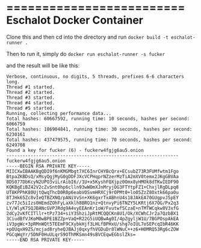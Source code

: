 =========================
Eschalot Docker Container
=========================

Clone this and then cd into the directory and run `docker build -t eschalot-runner .`

Then to run it, simply do `docker run eschalot-runner -s fucker`

and the result will be like this:

```
Verbose, continuous, no digits, 5 threads, prefixes 6-6 characters long.
Thread #1 started.
Thread #2 started.
Thread #3 started.
Thread #4 started.
Thread #5 started.
Running, collecting performance data...
Total hashes: 60667592, running time: 10 seconds, hashes per second: 6066759
Total hashes: 186904841, running time: 30 seconds, hashes per second: 6230161
Total hashes: 437479575, running time: 70 seconds, hashes per second: 6249708
Found a key for fucker (6) - fuckerw4fgjg6au5.onion
----------------------------------------------------------------
fuckerw4fgjg6au5.onion
-----BEGIN RSA PRIVATE KEY-----
MIICXwIBAAKBgQDI9f6nKMGMbgt7XC6InrCHYBcQrx+ECsubZ73R3FUMfwtm1Fgo
BtpaZKBDsQ/xMsyQgjMyG0gDDFJXcVCPHqprNZzerMzTiA2mXV0temx2JKgGBVAa
8DS077DbKcyN2UPO3viLrAibI6//1U+x5KyshFQXjpz0Omx8yHMOk8dTKwIEDF90
KQKBgEiBZ42V2cZvSnt0hp6clln93wWOmXJnMryjOG3FTYtpFZ1+ChxjlRgDLpq8
UT8KPPhK80UjtQwqThcD0R0p6eabVOSvmHRXCj9rOPMt0+lo05ZzZ8Oxtk66pa0u
8TJHk65Zc8vIeQTBZXNQ/pANiVvSn+XK6gxrTxABhnU4s18JAkEA70GUgpvJ5pEY
zv77Jc5iIzs0HEmdZOhFyLaXklh8BRO1nz+QtnvyPi6TNZY5LKRtj6X7OG/Px2q3
LY/WlyK7SQJBANcGVPJRdg9A4vyEEAnKr1oW/FvutwfSCzaE+nTMTWCqkw8V3xfG
2dCy2vKfCITllr+tPz734+siY3ShziJpRtMCQQCKn8U1/Ok/XCWhCJr2a7QzbBX1
3CiudBfVJKoM0wBPE1BZZp+VaQ+R22G5iUQBwAg0I/4pZgyljW1U/7BGPOspAkEA
iV3pgWc+3pRMnWQt5TEEmF9CXybkHjf3LHLfBPHxU/shg7oIUL7oSEPcqIbR46KK
+pOUqxH9ZS/mcjad8ryheQJBAJj0qxyfhVGDuDr8lWNuC++z6+H0MRQ53Rg6cZOW
PGCqWqYr/5DNF0HuULqrS9OThMKSmn49sBVCEqwEGbslZks=
-----END RSA PRIVATE KEY-----
```


